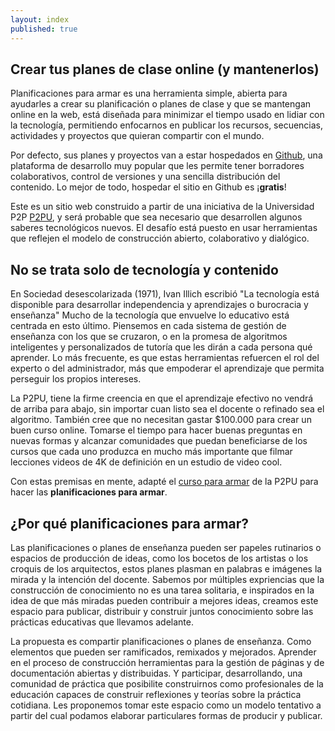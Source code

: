 ```yaml
---
layout: index
published: true
---
```



## Crear tus planes de clase online (y mantenerlos)

Planificaciones para armar es una herramienta simple, abierta para ayudarles a crear su planificación o planes de clase y que se mantengan online en la web, está diseñada para minimizar el tiempo usado en lidiar con la tecnología, permitiendo enfocarnos en publicar los recursos, secuencias, actividades y proyectos que quieran compartir con el mundo.

Por defecto, sus planes y proyectos van a estar hospedados en [Github](https://github.com), una plataforma de desarrollo muy popular que les permite tener borradores colaborativos, control de versiones y una sencilla distribución del contenido. Lo mejor de todo, hospedar el sitio en Github es ¡**gratis**!



Este es un sitio web construido a partir de una iniciativa de la Universidad P2P [P2PU](https://p2pu.org), y será probable que sea necesario que desarrollen algunos saberes tecnológicos nuevos. El desafío está puesto en usar herramientas que reflejen el modelo de construcción abierto, colaborativo y dialógico.

## No se trata solo de tecnología y contenido

En Sociedad desescolarizada (1971), Ivan Illich escribió "La tecnología está disponible para desarrollar independencia y aprendizajes o burocracia y enseñanza" Mucho de la tecnología que envuelve lo educativo está centrada en esto último. Piensemos en cada sistema de gestión de enseñanza con los que se cruzaron, o en la promesa de algoritmos inteligentes y personalizados de tutoría que les dirán a cada persona qué aprender. Lo más frecuente, es que estas herramientas refuercen el rol del experto o del administrador, más que empoderar el aprendizaje que permita perseguir los propios intereses.

La P2PU, tiene la firme creencia en que el aprendizaje efectivo no vendrá de arriba para abajo, sin importar cuan listo sea el docente o refinado sea el algoritmo. También cree que no necesitan gastar $100.000 para crear un buen curso online. Tomarse el tiempo para hacer buenas preguntas en nuevas formas y alcanzar comunidades que puedan beneficiarse de los cursos que cada uno produzca en mucho más importante que filmar lecciones videos de 4K de definición en un estudio de video cool.

Con estas premisas en mente, adapté el [curso para armar](https://howto.p2pu.org) de la P2PU para hacer las **planificaciones para armar**.

## ¿Por qué planificaciones para armar?

Las planificaciones o planes de enseñanza pueden ser papeles rutinarios o espacios de producción de ideas, como los bocetos de los artistas o los croquis de los arquitectos, estos planes plasman en palabras e imágenes la mirada y la intención del docente. Sabemos por múltiples expriencias que la construcción de conocimiento no es una tarea solitaria, e inspirados en la idea de que más miradas pueden contribuir a mejores ideas, creamos este espacio para publicar, distribuir y construir juntos conocimiento sobre las prácticas educativas que llevamos adelante.

La propuesta es compartir planificaciones o planes de enseñanza. Como elementos que pueden ser ramificados, remixados y mejorados. Aprender en el proceso de construcción herramientas para la gestión de páginas y de documentación abiertas y distribuidas. Y participar, desarrollando, una comunidad de práctica que posibilite construirnos como profesionales de la educación capaces de construir reflexiones y teorías sobre la práctica cotidiana. Les proponemos tomar este espacio como un modelo tentativo a partir del cual podamos elaborar particulares formas de producir y publicar.
